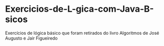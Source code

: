 # Exercicios-de-L-gica-com-Java-B-sicos
Exercícios de lógica básico que foram retirados do livro Algoritmos de José Augusto e Jair Figueiredo
